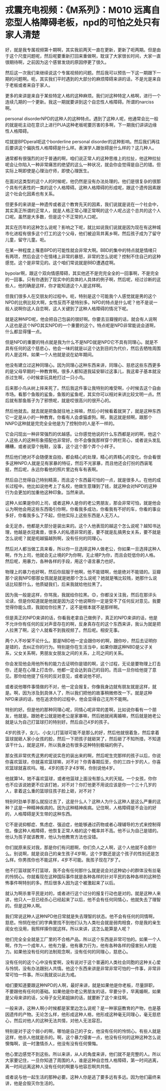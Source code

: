 # 戎震充电视频：《M系列》：M010 远离自恋型人格障碍老板，npd的可怕之处只有家人清楚

好，就是我专属视频第十期啊，其实我前两天一直在更新，更新了呃两期。但是由于这个尺度问题呢，然后呢要重新打回来重做啊，耽误了大家很长时间，大家一直很期待啊，之前因为这个感冒发烧的原因停更了很久。

然后这一次我们来继续说这个专属视频的问题。然后我可以预告一下这一期跟下一期的问题啊。呃，其实我们平时遇到的大部分的麻烦障碍来讲的话，不是光是来自于老板或者来自于家人。

更多的来讲是来自于某些特定人格的这种麻烦。我们对这种特定人格啊，进行一个连续几期的一个更新。我这一期就要讲到这个自恋性人格障碍。所谓的narciss啊。

personal disorderNPD的这种人的这种特点。遇到了这种人呢，他通常会比一般的就是呃主动在意识上进行PUA这种老板呢要厉害的多啊，下一期我们讲讲边缘性人格障碍。

哎就是BPDperal呃这个borderline personal disorder的这种影响。然后我们再往后要讲这个偏执性人格障碍是什么样。表演学人跟张碍是什么样的？这几种人。

通常都有很强烈的对于普通的啊，咱们说正常人的这种思维上的拉扯，他这种拉扯呢会让你陷入一种非常痛苦的绝望的这么一种状况，就会你会觉得是自己的错。但实际上啊即使是心理治疗师，即使心理医生。

在面对这类型的这个人的时候呢，他仍然是没有办法处理的。他们是很复杂的很那个具有代表性的一类的这个人格障碍。这种人格障碍的形成呢，跟这个遗传因素跟这个社会化因素也有关系。

但更多的来讲是一种遗传或者这个教育先天的因素，我们说就是说在一个社会中，其实真正所谓的正常人，就是人格正常心理正常啊的这个人呢占这个总共的这个人口呢。虽然是大多数，但是这个不正常的人口呢。

其实在历年的这种怎么说呢？影响之下呢，就比如说我们说就是因为现在有这种城市化进程有很多这个打工的这个父母，他们被迫背井离乡啊，然后孩子成为了留守儿童，留守儿童。呃。

在某一种程度上罹患BPD的可能性就会非常大啊。BBD的集中的特点就是情绪只有两项，然后会这个在情绪上非常的暴怒，非常的怎么说呢？控制不住自己的这种感觉。这个是非常见的。这个咱们常说就是BBD遭遇症啊。

bypolar啊，跟这个双向情感障碍，其实他还不是完完全全的一回事啊，不是完全的一回事。只有你遇到了现实中的具体的人具体的例子啊，然后呢，经过诊断的这些人，他的确是这样，你才能知道这个人是这样啊。

但我们很多人在交朋友的过程中。呃，特别是这个可能我个人感觉就是男的这个NPD的比例比较大啊，女性反而不是特别多。NPD的特点是什么呢？他不是说一般人说啊你这人自恋啊，这人关键到了这种人格障碍的情况下呢。

就是这种NPD呢，他会把自己包装的很好啊。你要去豆瓣搜的话，就会有人说啊人这也是这个NPD其实NPD的一个重要的这个。特点呢是NPD非常能说会道啊，什么都显得懂一点。

但是NPD的重要的特点就是我为什么不是NPD就是NPD它不具有同理心。就是不具有任何的这个慈悲心，他会一味的就是以这个达到目的为代价，然后去牺牲周围的人是这样。如果一个人他就是说在幼年期间。

他没有建立过这种同理心。因为同理心这种东西来讲，同理心、慈悲这些东西更多的是父母早期的一种教育啊。很多人都知道我延安聊过这事儿，我这辈子基本就没杀过生啊，小时候拿玩具枪打过一只小鸟。

后来那小鸟从树上摔来死了。然后我这件事让我特别的难受啊，小时候去这个自由市场。看那个鱼贩的鲨鱼，鱼贩的鲨鱼呢，其实你可以相对来讲比较文明一点。然后就有那鱼贩子为了邪愤呢，就是哎很高兴的很开心的。

然后他就去。就去就是把鱼就往地上摔嘛，然后小时候看着就哭了，就是这种东西它一定是从小的一种教育。你看有人会虐猫虐狗。啊，我这就是频啊，跟那个NNPD这种就是完完全全他是为了控制你的人是不一样的。

它会闪现出一种非常强烈的优越感。让你感觉他说的什么东西都是对的啊，他这个人这些人的这种形象搭配也非常好。你不会像我那样穿个跨栏背心，或者说头发乱糟糟，或者说穿个拖鞋，没事，这个这个那个弄个小样子。

然后他们绝对不会随便发自拍，都会精心的处理，精心的弄精心的变化。你会看很多这种NPD人就是见有家暴的特征，然后不光家暴，而且他还会打扮的西装笔挺，然后呢，永远你看他的照片里边有车有表啊。

然后自己觉得自己特别精英，而且这个东西最可怕的一点，就是很多人。在他的成长过程中。他比如说他考上了名校，他做生意赚到了钱，就这种会对NPD的这种行为会更加的加重他这种印象。当然来讲。

这种人如果是你的上司，或者这种人是你的老公男朋友，那会非常可怕，就是他会认为啊他会用这些东西吸引你啊，你看我多成功，你看我有不好的车，你看的事业多好，你看我多么了不起，但他实际上这些东西是人无万人。

金无足赤，他都是大部分是装出来的。这个人他表现的越这个怎么说呢？越知书达理，他越是衣冠禽兽，很多人的私德非常的差，要不就是乱搞男女关系，要不就是怎么说呢？就是呃越猫越狗啊，没有任何的同理心。

然后对人都当做工具来看，所以你一旦选择这种人做老公，你如果一旦选择这种人啊，作为上司，他就会无止境的P为你啊，无止境P为你，而且会贬低你的人格。然后呢，用暴力，各种各样的手段，用这个语言暴力也好。

物理上的暴力也好啊，然后你屈服于他啊，他不能错啊，他是绝对不能错的。豆瓣那个说我NPD那那女孩就是就是她那个怎么说呢？她就是嘴比较贱，她那什么说话比较那什么，他质疑我们，后来我就给他拉黑了。

因为我一般是这样，你骂我，我就给你拉黑。😊，你都没关注我，然后在那评头论读，但是你知道就是他就是因为这个他说啊你一定是受不了任何反对意见。我要觉得你能么烦，我就给你拉黑了，这不是根本就不是那样啊。

但是真正的NPD来讲的话，你看我老拿自己做例子，真正的NPD来讲的话，他是不允许你有任何的反对声音存在的啊，反身真存在的这个东西来讲，我认为就是把人拉黑了啊，这个人就看不到我视频了。然后呢。相安无事。

两个人不吵架不论什么。那是NBD他一定会跟你吵的啊，跟你吵，然后去证明你是错的，去纠正你的行为。特别是你在生活当中，如果你跟这种NBD是父子关系，父女关系啊，男朋友女朋友之间的关系，上司之间的关系。

你会发现他会用他所有的能力去证明你是错的啊，这个过程，无论是要物理上打击你，还是在心理上打击你，他都一定会达到自己的目的。而且一旦你给他提了意见。那你给他提了任何的反对意见，或者说他不好。

或者说他哪件事情做的不对，他一定会报复。你像我身边就有朋友就是这样，就是。啊，因为涉及到具体人了，所以我们把他的故事稍微修改一下。就是这种NPD来讲的话，他在追求你的过程中，他会显得自己无所不能啊。

特别的好。但是他的那种同理心呢，同情心呢非常的差啊，比如说你看有一个朋友，他就是。跟她老公就是她老公是家暴嘛，然后她就闹离婚嘛，然后就是她老公就是认为自己打篮球打的特别好。然后自己4岁的孩子。

4岁的孩子，女儿、小女儿打篮球可能不是那么的好，然后他就很着急，然后拿着篮球就砸人家小女孩的脸，然后一下把孩子就砸哭了，然后砸了不知所措，不知道该干什么，就是这样，所以我身边有很多这种特别极端的例子。

那女孩非常优秀这男的呢说实在的装出来的啊，然后呢生完那样的孩子以后，你说你喜欢篮球，你就喜欢篮球嘛，对不对？你青春期后至，你的三四十岁的人，你喜欢篮球就喜欢吗。哦，4岁的孩子才4岁啊，你别说他4岁。

他就算14，她不喜欢篮球，或者他篮球上面没有那么大的天赋。一个女孩，你你也不应该说她更不应该打她，对不对？你打他更不用说应该是你一个三十几岁的人，拿着这么重的篮球往孩子脸上砸，对不对？

特别时劲单手那么就投过去了，这是什么人？这种人为什么这种人是这么严重的这种？这是一种精神疾病的。因为这种精神疾病。记住啊，人格障碍是不会治的好的，人格障碍是天生带的这种东西。

它不是说抑郁症、焦虑症、强迫症，他能够通过药物或者心理辅导的方式来控制得住。像这种人格障碍，他恢复正常人格的这个概率并不高。他不认为自己是错的。他认为孩子就该教育，他认为他教育方法也没错。

你们就原来反对我，那是你们有问题啊，你们负人之人啊，这个人他就不会那什么。别说啊，就是说自己的亲生孩子4岁啊，这个岁数还是这个孩子的性别还是怎么样。你男孩你也不能这样，4岁不可能。我孩子现在7岁了。

他不打篮球就不打篮球，我不会有任何那什么就是说会对这种幼小的群体没有丝毫的怜悯心。你就看现在这种国际事件就是各种各样的针对平民的各种各样的这种恐怖事件啊特别的多。然后很多人因为这个被激起来了以后。

就认为啊杀害平民是对的，或者进行这个过分的报复行动也是对的。就是这种人来讲，他只人一旦已经杀心已经起来了以后，他不会有任何同情心，他就失去了理智的。但是这种人啊。

我们常说这种人这种NPD他日常就是失去理智的状态。他不会有任何的同情啊，慈悲。怜悯在他们的字典里找不到他们认为人类社会就是弱肉相食，你是我的亲生闺女也没用，我照样揍你就这样。所以来讲，这怎么能算是人呢？

他们完全全全就是工厂里的不合格产品。所以这个东西是非常可怕的。如果一个人啊，作为一个成年人，他有力量，他有暴力行为，他有各种各样的侵害别人的能力。如果他没有任何的法制观念啊，没有任何的同理心，慈悲心。

没有任何的这个心中没有爱啊，没有说对于这个普遍的人类社会同胞的这种关心爱与怜悯，没有办法跟别人共情。他这个东西来讲是非常非常可怕的一件事，非常非常可怕一件事。所以我就说以此为戒。

咱们要知道要跟这种NPD的人啊，最好来讲，就是如果他是你老板，尽量辞职，不要跟他有任何的基础。如果他是你老公男朋友的话，早要分手，早离婚啊，如果是父母来讲的话，父母子女兄弟姐妹的话，就要断了这个来往啊。

一般来讲，这种人啊小时候都是家里边怎么说呢？是一种家庭教育的产物，也是基因遗传的产物。无论怎么样，他形成这种人格，他形成这种毫无同理心，毫无慈悲心，然后对他人的这种无法共情，对他人无法容忍。

特别是对于这个弱小的啊，哪怕是自己的子女，他没有任何的怜悯心。有些人就是这样，他杀人他就是杀的。啊，这个暴力侵害一点，他没有任何的这种这种怎么说懊悔啊，说一时激情杀人，他没有没有任何懊悔。

他心里边感觉不到这些。所以来讲，从人的角度来讲，他们就不是完整的人。所以大家要记住，一旦你知道了周围的人，谁是这种自恋性人格障碍，第一时间逃离，离一时间远离这种人没有任何的啊要与他容忍啊共共情。

或者说与他一起生活的那种必要。这种人你是逃了要多远有多远。因为他们最终来讲，他是会毁灭你生活的。